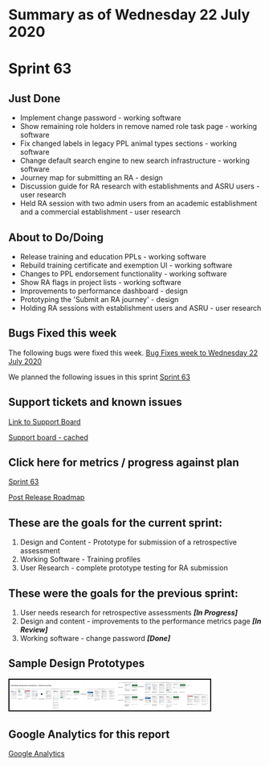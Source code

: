 # Summary as of Wednesday 22 July 2020 

# Sprint 63

## Just Done
* Implement change password - working software
* Show remaining role holders in remove named role task page - working software
* Fix changed labels in legacy PPL animal types sections - working software
* Change default search engine to new search infrastructure - working software
* Journey map for submitting an RA - design
* Discussion guide for RA research with establishments and ASRU users - user research
* Held RA session with two admin users from an academic establishment and a commercial establishment - user research

## About to Do/Doing
* Release training and education PPLs - working software
* Rebuild training certificate and exemption UI - working software
* Changes to PPL endorsement functionality - working software
* Show RA flags in project lists - working software
* Improvements to performance dashboard - design
* Prototyping the 'Submit an RA journey' - design
* Holding RA sessions with establishment users and ASRU - user research

## Bugs Fixed this week
The following bugs were fixed this week.
[Bug Fixes week to Wednesday 22 July 2020](graphs/bugs22072020.png)

We planned the following issues in this sprint 
[Sprint 63](graphs/sprint22072020.png)

## Support tickets and known issues
[Link to Support Board](https://collaboration.homeoffice.gov.uk/jira/secure/RapidBoard.jspa?rapidView=1717&selectedIssue=ASSB-253)

[Support board - cached](graphs/supportBoard22072020.png)

## Click here for metrics / progress against plan
[Sprint 63](graphs/progress22072020.png)

[Post Release Roadmap](graphs/roadmap22072020.png)

## These are the goals for the current sprint:

1. Design and Content - Prototype for submission of a retrospective assessment 
2. Working Software - Training profiles 
3. User Research - complete prototype testing for RA submission

## These were the goals for the previous sprint:

1. User needs research for retrospective assessments ***[In Progress]***
2. Design and content - improvements to the performance metrics page ***[In Review]***
3. Working software - change password ***[Done]***

## Sample Design Prototypes
<a href="graphs/proto1_22072020.png"><img src="graphs/proto1_22072020.png" alt="HTML5 Icon" width="400" style="border:2px solid black"></a>
<br>


## Google Analytics for this report
[Google Analytics](graphs/GA22072020.png)

